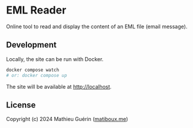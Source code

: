 # EML Reader

Online tool to read and display the content of an EML file (email message).


## Development

Locally, the site can be run with Docker.

```bash
docker compose watch
# or: docker compose up
```

The site will be available at [http://localhost](http://localhost).


## License

Copyright (c) 2024 Mathieu Guérin ([matiboux.me](https://matiboux.me))
